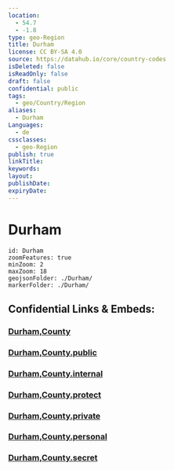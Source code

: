 ```yaml
---
location:
  - 54.7
  - -1.8
type: geo-Region
title: Durham
license: CC BY-SA 4.0
source: https://datahub.io/core/country-codes
isDeleted: false
isReadOnly: false
draft: false
confidential: public
tags:
  - geo/Country/Region
aliases:
  - Durham
Languages:
  - de
cssclasses:
  - geo-Region
publish: true
linkTitle:
keywords:
layout:
publishDate:
expiryDate:
---
```


# Durham

```leaflet
id: Durham
zoomFeatures: true 
minZoom: 2 
maxZoom: 18
geojsonFolder: ./Durham/
markerFolder: ./Durham/
```


## Confidential Links & Embeds: 

### [Durham,County](/_Standards/Earth/Continent/Europe/Europe~North/UK/England/Regions~England/North_East_England/Durham,County.md) 

### [Durham,County.public](/_public/Earth/Continent/Europe/Europe~North/UK/England/Regions~England/North_East_England/Durham,County.public.md) 

### [Durham,County.internal](/_internal/Earth/Continent/Europe/Europe~North/UK/England/Regions~England/North_East_England/Durham,County.internal.md) 

### [Durham,County.protect](/_protect/Earth/Continent/Europe/Europe~North/UK/England/Regions~England/North_East_England/Durham,County.protect.md) 

### [Durham,County.private](/_private/Earth/Continent/Europe/Europe~North/UK/England/Regions~England/North_East_England/Durham,County.private.md) 

### [Durham,County.personal](/_personal/Earth/Continent/Europe/Europe~North/UK/England/Regions~England/North_East_England/Durham,County.personal.md) 

### [Durham,County.secret](/_secret/Earth/Continent/Europe/Europe~North/UK/England/Regions~England/North_East_England/Durham,County.secret.md)

